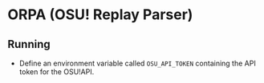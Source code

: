 # ORPA (OSU! Replay Parser)

## Running

- Define an environment variable called `OSU_API_TOKEN` containing the API token for the OSU!API.